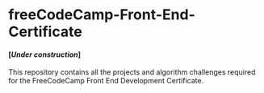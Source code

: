 # freeCodeCamp-Front-End-Certificate
#### [*Under construction*]

This repository contains all the projects and algorithm challenges required for the FreeCodeCamp Front End Development Certificate.
